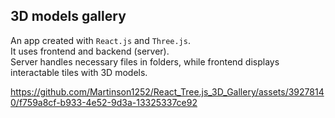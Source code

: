 ## 3D models gallery
An app created with `React.js` and `Three.js`.  
It uses frontend and backend (server).  
Server handles necessary files in folders,
while frontend displays interactable tiles with 3D models.  



https://github.com/Martinson1252/React_Tree.js_3D_Gallery/assets/39278140/f759a8cf-b933-4e52-9d3a-13325337ce92

